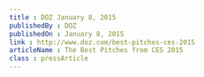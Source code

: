 ```yaml
---
title : DOZ January 8, 2015
publishedBy : DOZ
publishedOn : January 8, 2015
link : http://www.doz.com/best-pitches-ces-2015
articleName : The Best Pitches from CES 2015
class : pressArticle
---
```

